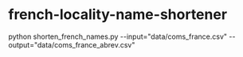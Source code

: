 french-locality-name-shortener
==============================


python shorten_french_names.py --input="data/coms_france.csv" --output="data/coms_france_abrev.csv"